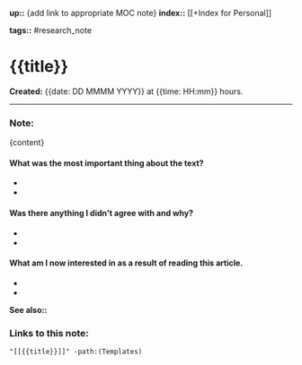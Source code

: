 **up::** {add link to appropriate MOC note}
**index::** [[+Index for Personal]]
 

**tags::** #research_note

# {{title}}

**Created:** {{date: DD MMMM YYYY}} at {{time: HH:mm}} hours.

___

### Note:

{content}


#### What was the most important thing about the text?
-
-

#### Was there anything I didn't agree with and why?
-
-

#### What am I now interested in as a result of reading this article.
-
-

**See also::** 

### Links to this note:
```query
"[[{{title}}]]" -path:(Templates) 
```





